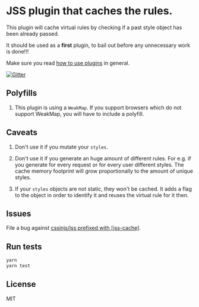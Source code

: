 # JSS plugin that caches the rules.

This plugin will cache virtual rules by checking if a past style object has been already passed.

It should be used as a **first** plugin, to bail out before any unnecessary work is done!!!

Make sure you read [how to use
plugins](https://github.com/cssinjs/jss/blob/master/docs/setup.md#setup-with-plugins)
in general.

[![Gitter](https://badges.gitter.im/JoinChat.svg)](https://gitter.im/cssinjs/lobby)

## Polyfills

1. This plugin is using a `WeakMap`. If you support browsers which do not support WeakMap, you will have to include a polyfill.

## Caveats

1.  Don't use it if you mutate your `styles`.

1.  Don't use it if you generate an huge amount of different rules. For e.g. if you generate for every request or for every user different styles. The cache memory footprint will grow proportionally to the amount of unique styles.

1.  If your `styles` objects are not static, they won't be cached. It adds a flag to the object in order to identify it and reuses the virtual rule for it then.

## Issues

File a bug against [cssinjs/jss prefixed with \[jss-cache\]](https://github.com/cssinjs/jss/issues/new?title=[jss-cache]%20).

## Run tests

```bash
yarn
yarn test
```

## License

MIT
